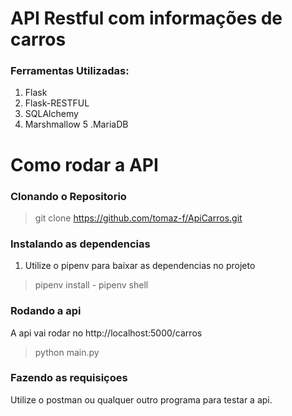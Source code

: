 # **API Restful com informações de carros**

### Ferramentas Utilizadas:

1. Flask
2. Flask-RESTFUL
3. SQLAlchemy
4. Marshmallow
5 .MariaDB


# Como rodar a API

### Clonando o Repositorio

> git clone https://github.com/tomaz-f/ApiCarros.git

### Instalando as dependencias

1. Utilize o pipenv para baixar as dependencias no projeto

> pipenv install -
> pipenv shell

### Rodando a api

A api vai rodar no http://localhost:5000/carros

> python main.py

### Fazendo as requisiçoes

Utilize o postman ou qualquer outro programa para testar a api.
